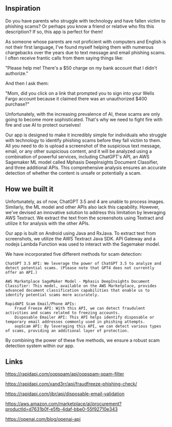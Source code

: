 ## Inspiration

Do you have parents who struggle with technology and have fallen victim to phishing scams? Or perhaps you know a friend or relative who fits this description? If so, this app is perfect for them!

As someone whose parents are not proficient with computers and English is not their first language, I've found myself helping them with numerous chargebacks over the years due to text message and email phishing scams. I often receive frantic calls from them saying things like:

"Please help me! There's a $50 charge on my bank account that I didn't authorize."

And then I ask them:

"Mom, did you click on a link that prompted you to sign into your Wells Fargo account because it claimed there was an unauthorized $400 purchase?"

Unfortunately, with the increasing prevalence of AI, these scams are only going to become more sophisticated. That's why we need to fight fire with fire and use AI to protect ourselves!

Our app is designed to make it incredibly simple for individuals who struggle with technology to identify phishing scams before they fall victim to them. All you need to do is upload a screenshot of the suspicious text message, email, or any other suspicious content, and it will be analyzed using a combination of powerful services, including ChatGPT's API, an AWS Sagemaker ML model called Mphasis DeepInsights Document Classifier, and three additional APIs. This comprehensive analysis ensures an accurate detection of whether the content is unsafe or potentially a scam.

## How we built it

Unfortunately, as of now, ChatGPT 3.5 and 4 are unable to process images. Similarly, the ML model and other APIs also lack this capability. However, we've devised an innovative solution to address this limitation by leveraging AWS Textract. We extract the text from the screenshots using Textract and utilize it for analysis with the other APIs.

Our app is built on Android using Java and RxJava. To extract text from screenshots, we utilize the AWS Textract Java SDK. API Gateway and a nodejs Lambda Function was used to interact with the Sagemaker model.

We have incorporated five different methods for scam detection:

    ChatGPT 3.5 API: We leverage the power of ChatGPT 3.5 to analyze and detect potential scams. (Please note that GPT4 does not currently offer an API.)

    AWS Marketplace SageMaker Model - Mphasis DeepInsights Document Classifier: This model, available on the AWS Marketplace, provides advanced document classification capabilities that enable us to identify potential scams more accurately.

    RapidAPI Scam Email/Phone APIs:
        Fraud Freeze API: With this API, we can detect fraudulent activities and scams related to freezing accounts.
        Disposable Emailer API: This API helps identify disposable or temporary email addresses commonly used in phishing attempts.
        oopScam API: By leveraging this API, we can detect various types of scams, providing an additional layer of protection.

By combining the power of these five methods, we ensure a robust scam detection system within our app.

## Links

https://rapidapi.com/oopspam/api/oopspam-spam-filter

https://rapidapi.com/xand3rr/api/fraudfreeze-phishing-check/

https://rapidapi.com/jibr/api/disposable-email-validation

https://aws.amazon.com/marketplace/ai/procurement?productId=d7631b0f-e5fb-4daf-bbe0-55f92710e343

https://openai.com/blog/openai-api

